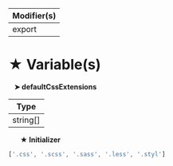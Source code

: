 | Modifier(s)                            |
|----------------------------------------|
| export |

# &#9733; Variable(s)

&nbsp;&nbsp; **&#10148; defaultCssExtensions**

| Type                        |
|-----------------------------|
| string[] |

&nbsp;&nbsp;&nbsp;&nbsp;&nbsp; **&#9733; Initializer**

```ts
['.css', '.scss', '.sass', '.less', '.styl']
```
